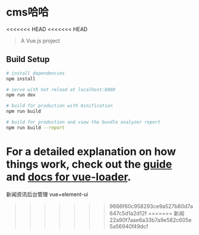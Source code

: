 # cms哈哈
<<<<<<< HEAD
<<<<<<< HEAD

> A Vue.js project

## Build Setup

``` bash
# install dependencies
npm install

# serve with hot reload at localhost:8080
npm run dev

# build for production with minification
npm run build

# build for production and view the bundle analyzer report
npm run build --report
```

For a detailed explanation on how things work, check out the [guide](http://vuejs-templates.github.io/webpack/) and [docs for vue-loader](http://vuejs.github.io/vue-loader).
=======
新闻资讯后台管理 vue+element-ui
>>>>>>> 9666f60c958293ce9a527b80d7a647c5d1a2d12f
=======
新闻
>>>>>>> 22a90f7aae6a33b7a9e582c605e5a56940f49dcf
